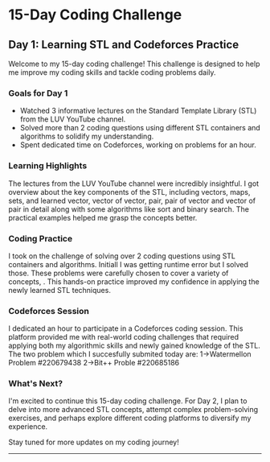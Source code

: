 # 15-Day Coding Challenge

## Day 1: Learning STL and Codeforces Practice

Welcome to my 15-day coding challenge! This challenge is designed to help me improve my coding skills and tackle coding problems daily.

### Goals for Day 1

- Watched 3 informative lectures on the Standard Template Library (STL) from the LUV YouTube channel.
- Solved more than 2 coding questions using different STL containers and algorithms to solidify my understanding.
- Spent dedicated time on Codeforces, working on problems for an hour.

### Learning Highlights

The lectures from the LUV YouTube channel were incredibly insightful. I got overview about the key components of the STL, including vectors, maps, sets, and learned vector, vector of vector, pair, pair of vector and vector of pair in detail along with some algorithms like sort and binary search. The practical examples helped me grasp the concepts better.

### Coding Practice

I took on the challenge of solving over 2 coding questions using STL containers and algorithms. Initiall I was getting runtime error but I solved those. These problems were carefully chosen to cover a variety of concepts, . This hands-on practice improved my confidence in applying the newly learned STL techniques.

### Codeforces Session

I dedicated an hour to participate in a Codeforces coding session. This platform provided me with real-world coding challenges that required applying both my algorithmic skills and newly gained knowledge of the STL.
The two problem which I succesfully submited today are:
1->Watermellon Problem #220679438
2->Bit++ Proble #220685186

### What's Next?

I'm excited to continue this 15-day coding challenge. For Day 2, I plan to delve into more advanced STL concepts, attempt complex problem-solving exercises, and perhaps explore different coding platforms to diversify my experience.

Stay tuned for more updates on my coding journey!

---
